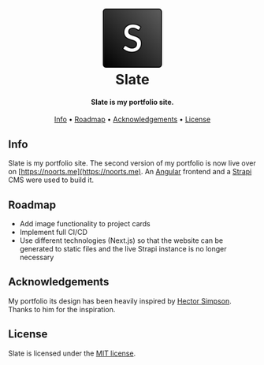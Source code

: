 <h1 align="center">
  <br>
  <a href="https://noorts.me"><img src="frontend/src/assets/img/SlateLogo.svg" width="120" height="120" alt="Slate Logo"></a>
  <br>
  Slate
  <br>
</h1>
<h4 align="center">
  Slate is my portfolio site.
</h4>
<p align="center">
  <a href="#info">Info</a> •
  <a href="#roadmap">Roadmap</a> •
    <a href="#acknowledgements">Acknowledgements</a> •
  <a href="#license">License</a>
</p>

## Info
Slate is my portfolio site. The second version of my portfolio is now live over on [https://noorts.me](https://noorts.me). An [Angular](https://angular.io/) frontend and a [Strapi](https://strapi.io/) CMS were used to build it.

## Roadmap
* Add image functionality to project cards
* Implement full CI/CD
* Use different technologies (Next.js) so that the website can be generated to static files and the live Strapi instance is no longer necessary

## Acknowledgements
My portfolio its design has been heavily inspired by [Hector Simpson](https://hector.me/). Thanks to him for the inspiration.

## License
Slate is licensed under the [MIT license](LICENSE.md).
